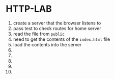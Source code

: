 # HTTP-LAB

1. create a server that the browser listens to
1. pass test to check routes for home server
1. read the file from `public`
1. need to get the contents of the `index.html` file
1. load the contents into the server
1. 
1. 
1.
1. 
1.
